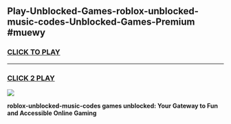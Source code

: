 
## Play-Unblocked-Games-roblox-unblocked-music-codes-Unblocked-Games-Premium #muewy
<h3>
<a href="https://premium.freeplayer.one?title=roblox-unblocked-music-codes&ref=12M">CLICK TO PLAY</a></h3>
<hr>

<h3>
<a href="https://premium.freeplayer.one?title=roblox-unblocked-music-codes&ref=12M">CLICK 2 PLAY</a>
  
</h3>

<a href="https://premium.freeplayer.one?title=roblox-unblocked-music-codes&ref=12M"><img src="https://clearcache.store/games.png"></a>


**roblox-unblocked-music-codes games unblocked: Your Gateway to Fun and Accessible Online Gaming**
